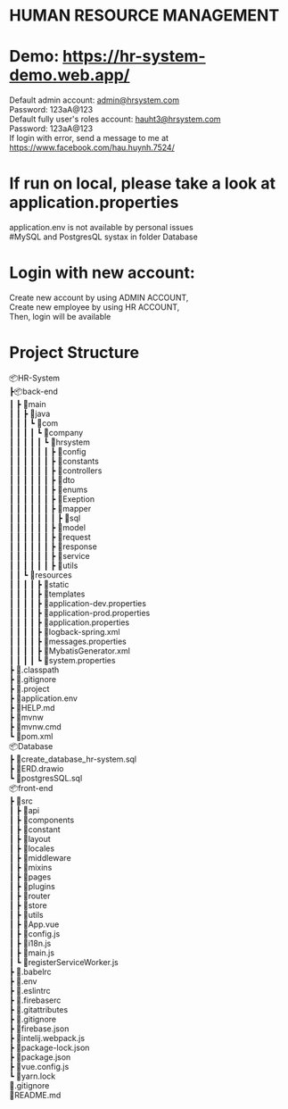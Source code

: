 # HUMAN RESOURCE MANAGEMENT
# Demo: https://hr-system-demo.web.app/
Default admin account: admin@hrsystem.com  
Password: 123aA@123  
Default fully user's roles account: hauht3@hrsystem.com  
Password: 123aA@123  
If login with error, send a message to me at https://www.facebook.com/hau.huynh.7524/  
# If run on local, please take a look at application.properties
application.env is not available by personal issues  
#MySQL and PostgresQL systax in folder Database  
# Login with new account: 
Create new account by using ADMIN ACCOUNT,  
Create new employee by using HR ACCOUNT,  
Then, login will be available  
# Project Structure
📦HR-System  
 ┣📦back-end  
 ┃ ┣ 📂main  
 ┃ ┃ ┣ 📂java  
 ┃ ┃ ┃ ┗ 📂com  
 ┃ ┃ ┃ ┃ ┗ 📂company  
 ┃ ┃ ┃ ┃ ┃ ┗ 📂hrsystem  
 ┃ ┃ ┃ ┃ ┃ ┃ ┣ 📂config  
 ┃ ┃ ┃ ┃ ┃ ┃ ┣ 📂constants  
 ┃ ┃ ┃ ┃ ┃ ┃ ┣ 📂controllers  
 ┃ ┃ ┃ ┃ ┃ ┃ ┣ 📂dto  
 ┃ ┃ ┃ ┃ ┃ ┃ ┣ 📂enums  
 ┃ ┃ ┃ ┃ ┃ ┃ ┣ 📂Exeption  
 ┃ ┃ ┃ ┃ ┃ ┃ ┣ 📂mapper  
 ┃ ┃ ┃ ┃ ┃ ┃ ┃ ┣ 📂sql  
 ┃ ┃ ┃ ┃ ┃ ┃ ┣ 📂model  
 ┃ ┃ ┃ ┃ ┃ ┃ ┣ 📂request  
 ┃ ┃ ┃ ┃ ┃ ┃ ┣ 📂response  
 ┃ ┃ ┃ ┃ ┃ ┃ ┣ 📂service  
 ┃ ┃ ┃ ┃ ┃ ┃ ┣ 📂utils  
 ┃ ┃ ┗ 📂resources  
 ┃ ┃ ┃ ┃ ┣ 📂static  
 ┃ ┃ ┃ ┃ ┣ 📂templates  
 ┃ ┃ ┃ ┃ ┣ 📜application-dev.properties  
 ┃ ┃ ┃ ┃ ┣ 📜application-prod.properties  
 ┃ ┃ ┃ ┃ ┣ 📜application.properties  
 ┃ ┃ ┃ ┃ ┣ 📜logback-spring.xml  
 ┃ ┃ ┃ ┃ ┣ 📜messages.properties  
 ┃ ┃ ┃ ┃ ┣ 📜MybatisGenerator.xml  
 ┃ ┃ ┃ ┃ ┗ 📜system.properties  
 ┣ 📜.classpath  
 ┣ 📜.gitignore  
 ┣ 📜.project  
 ┣ 📜application.env  
 ┣ 📜HELP.md  
 ┣ 📜mvnw  
 ┣ 📜mvnw.cmd  
 ┗ 📜pom.xml  
📦Database  
 ┣ 📜create_database_hr-system.sql  
 ┣ 📜ERD.drawio  
 ┗ 📜postgresSQL.sql  
📦front-end  
 ┣ 📂src  
 ┃ ┣ 📂api  
 ┃ ┣ 📂components  
 ┃ ┣ 📂constant  
 ┃ ┣ 📂layout  
 ┃ ┣ 📂locales  
 ┃ ┣ 📂middleware  
 ┃ ┣ 📂mixins  
 ┃ ┣ 📂pages  
 ┃ ┣ 📂plugins  
 ┃ ┣ 📂router  
 ┃ ┣ 📂store  
 ┃ ┣ 📂utils  
 ┃ ┣ 📜App.vue  
 ┃ ┣ 📜config.js  
 ┃ ┣ 📜i18n.js  
 ┃ ┣ 📜main.js  
 ┃ ┗ 📜registerServiceWorker.js  
 ┣ 📜.babelrc  
 ┣ 📜.env  
 ┣ 📜.eslintrc  
 ┣ 📜.firebaserc  
 ┣ 📜.gitattributes  
 ┣ 📜.gitignore  
 ┣ 📜firebase.json  
 ┣ 📜intelij.webpack.js  
 ┣ 📜package-lock.json  
 ┣ 📜package.json  
 ┣ 📜vue.config.js  
 ┗ 📜yarn.lock  
📜.gitignore  
📜README.md

 